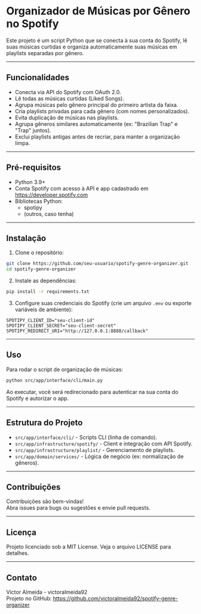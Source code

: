 # Organizador de Músicas por Gênero no Spotify

Este projeto é um script Python que se conecta à sua conta do Spotify, lê suas músicas curtidas e organiza automaticamente suas músicas em playlists separadas por gênero.

---

## Funcionalidades

- Conecta via API do Spotify com OAuth 2.0.
- Lê todas as músicas curtidas (Liked Songs).
- Agrupa músicas pelo gênero principal do primeiro artista da faixa.
- Cria playlists privadas para cada gênero (com nomes personalizados).
- Evita duplicação de músicas nas playlists.
- Agrupa gêneros similares automaticamente (ex: "Brazilian Trap" e "Trap" juntos).
- Exclui playlists antigas antes de recriar, para manter a organização limpa.

---

## Pré-requisitos

- Python 3.9+
- Conta Spotify com acesso à API e app cadastrado em https://developer.spotify.com
- Bibliotecas Python:
    - spotipy
    - (outros, caso tenha)

---

## Instalação

1. Clone o repositório:

```bash
git clone https://github.com/seu-usuario/spotify-genre-organizer.git
cd spotify-genre-organizer
```

2. Instale as dependências:

```bash
pip install -r requirements.txt
```

3. Configure suas credenciais do Spotify (crie um arquivo `.env` ou exporte variáveis de ambiente):

```env
SPOTIPY_CLIENT_ID="seu-client-id"
SPOTIPY_CLIENT_SECRET="seu-client-secret"
SPOTIPY_REDIRECT_URI="http://127.0.0.1:8888/callback"
```

---

## Uso

Para rodar o script de organização de músicas:

```bash
python src/app/interface/cli/main.py
```

Ao executar, você será redirecionado para autenticar na sua conta do Spotify e autorizar o app.

---

## Estrutura do Projeto

- `src/app/interface/cli/` - Scripts CLI (linha de comando).
- `src/app/infrastructure/spotify/` - Client e integração com API Spotify.
- `src/app/infrastructure/playlist/` - Gerenciamento de playlists.
- `src/app/domain/services/` - Lógica de negócio (ex: normalização de gêneros).

---

## Contribuições

Contribuições são bem-vindas!  
Abra issues para bugs ou sugestões e envie pull requests.

---

## Licença

Projeto licenciado sob a MIT License. Veja o arquivo LICENSE para detalhes.

---

## Contato

Victor Almeida - victoralmeida92  
Projeto no GitHub: https://github.com/victoralmeida92/spotify-genre-organizer
